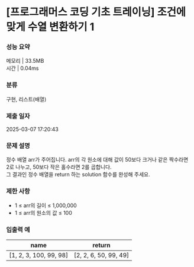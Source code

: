 # [프로그래머스 코딩 기초 트레이닝] 조건에 맞게 수열 변환하기 1

### 성능 요약

메모리 | 33.5MB  
시간 | 0.04ms

### 분류

구현, 리스트(배열)

### 제출 일자

2025-03-07 17:20:43

### 문제 설명

정수 배열 arr가 주어집니다. arr의 각 원소에 대해 값이 50보다 크거나 같은 짝수라면 2로 나누고, 50보다 작은 홀수라면 2를 곱합니다.  
그 결과인 정수 배열을 return 하는 solution 함수를 완성해 주세요.

### 제한 사항

- 1 ≤ arr의 길이 ≤ 1,000,000
- 1 ≤ arr의 원소의 값 ≤ 100

### 입출력 예

| name                   | return                |
| ---------------------- | --------------------- |
| [1, 2, 3, 100, 99, 98] | [2, 2, 6, 50, 99, 49] |
